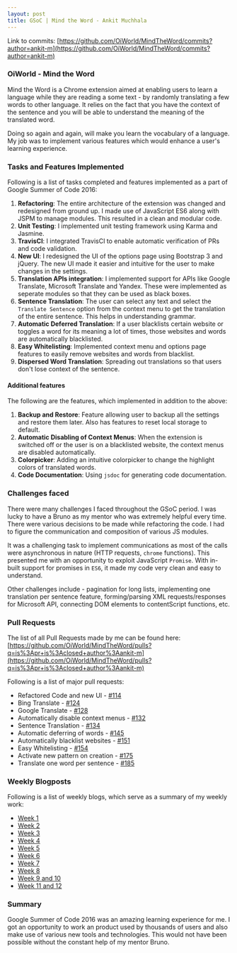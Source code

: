 ```yaml
---
layout: post
title: GSoC | Mind the Word - Ankit Muchhala
---
```


Link to commits: [https://github.com/OiWorld/MindTheWord/commits?author=ankit-m](https://github.com/OiWorld/MindTheWord/commits?author=ankit-m)

### OiWorld - Mind the Word

Mind the Word is a Chrome extension aimed at enabling users to learn a language while they are reading a some text - by randomly translating a few words to other language. It relies on the fact that you have the context of the sentence and you will be able to understand the meaning of the translated word.

Doing so again and again, will make you learn the vocabulary of a language. My job was to implement various features which would enhance a user's learning experience.

### Tasks and Features Implemented

Following is a list of tasks completed and features implemented as a part of Google Summer of Code 2016:

1. **Refactoring**: The entire architecture of the extension was changed and redesigned from ground up. I made use of JavaScript ES6 along with JSPM to manage modules. This resulted in a clean and modular code.
2. **Unit Testing**: I implemented unit testing framework using Karma and Jasmine.
3. **TravisCI**: I integrated TravisCI to enable automatic verification of PRs and code validation.
4. **New UI**: I redesigned the UI of the options page using Bootstrap 3 and jQuery. The new UI made it easier and intuitive for the user to make changes in the settings.
5. **Translation APIs integration**: I implemented support for APIs like Google Translate, Microsoft Translate and Yandex. These were implemented as seperate modules so that they can be used as black boxes.
6. **Sentence Translation**: The user can select any text and select the `Translate Sentence` option from the context menu to get the translation of the entire sentence. This helps in understanding grammar.
7. **Automatic Deferred Translation**: If a user blacklists certain website or toggles a word for its meaning a lot of times, those websites and words are automatically blacklisted.
8. **Easy Whitelisting**: Implemented context menu and options page features to easily remove websites and words from blacklist.
9. **Dispersed Word Translation**: Spreading out translations so that users don't lose context of the sentence.

#### Additional features

The following are the features, which implemented in addition to the above:

1. **Backup and Restore**: Feature allowing user to backup all the settings and restore them later. Also has features to reset local storage to default.
2. **Automatic Disabling of Context Menus**: When the extension is switched off or the user is on a blacklisted website, the context menus are disabled automatically.
3. **Colorpicker**: Adding an intuitive colorpicker to change the highlight colors of translated words.
4. **Code Documentation**: Using `jsdoc` for generating code documentation.

### Challenges faced

There were many challenges I faced throughout the GSoC period. I was lucky to have a Bruno as my mentor who was extremely helpful every time. There were various decisions to be made while refactoring the code. I had to figure the communication and composition of various JS modules.

It was a challenging task to implement communications as most of the calls were asynchronous in nature (HTTP requests, `chrome` functions). This presented me with an opportunity to exploit JavaScript `Promise`. With in-built support for promises in `ES6`, it made my code very clean and easy to understand.

Other challenges include - pagination for long lists, implementing one translation per sentence feature, forming/parsing XML requests/responses for Microsoft API, connecting DOM elements to contentScript functions, etc.

### Pull Requests
The list of all Pull Requests made by me can be found here: [https://github.com/OiWorld/MindTheWord/pulls?q=is%3Apr+is%3Aclosed+author%3Aankit-m](https://github.com/OiWorld/MindTheWord/pulls?q=is%3Apr+is%3Aclosed+author%3Aankit-m)

Following is a list of major pull requests:

* Refactored Code and new UI - [#114](https://github.com/OiWorld/MindTheWord/pull/114)
* Bing Translate - [#124](https://github.com/OiWorld/MindTheWord/pull/124)
* Google Translate - [#128](https://github.com/OiWorld/MindTheWord/pull/128)
* Automatically disable context menus - [#132](https://github.com/OiWorld/MindTheWord/pull/132)
* Sentence Translation - [#134](https://github.com/OiWorld/MindTheWord/pull/134)
* Automatic deferring of words - [#145](https://github.com/OiWorld/MindTheWord/pull/145)
* Automatically blacklist websites - [#151](https://github.com/OiWorld/MindTheWord/pull/151)
* Easy Whitelisting - [#154](https://github.com/OiWorld/MindTheWord/pull/154)
* Activate new pattern on creation - [#175](https://github.com/OiWorld/MindTheWord/pull/175)
* Translate one word per sentence - [#185](https://github.com/OiWorld/MindTheWord/pull/185)

### Weekly Blogposts
Following is a list of weekly blogs, which serve as a summary of my weekly work:

* [Week 1](http://ankit-m.github.io/2016/05/30/GSOC-Week1.html)
* [Week 2](http://ankit-m.github.io/2016/06/07/GSOC-Week2.html)
* [Week 3](http://ankit-m.github.io/2016/06/13/GSOC-Week3.html)
* [Week 4](http://ankit-m.github.io/2016/06/21/GSOC-Week4.html)
* [Week 5](http://ankit-m.github.io/2016/06/29/GSOC-Week5.html)
* [Week 6](http://ankit-m.github.io/2016/07/06/GSOC-Week6.html)
* [Week 7](http://ankit-m.github.io/2016/07/15/GSOC-Week7.html)
* [Week 8](http://ankit-m.github.io/2016/07/22/GSOC-Week8.html)
* [Week 9 and 10](http://ankit-m.github.io/2016/08/02/GSOC-Week9.html)
* [Week 11 and 12](http://ankit-m.github.io/2016/08/17/GSOC-Week11.html)

### Summary

Google Summer of Code 2016 was an amazing learning experience for me. I got an opportunity to work an product used by thousands of users and also make use of various new tools and technologies. This would not have been possible without the constant help of my mentor Bruno.
